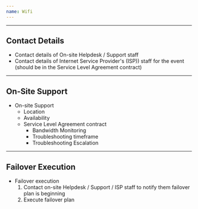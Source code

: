 ```yaml
---
name: Wifi
---
```


---
Contact Details
---

- Contact details of On-site Helpdesk / Support staff
- Contact details of Internet Service Provider's (ISP)) staff for the event (should be in the Service Level Agreement contract)


---
On-Site Support
---

- On-site Support
	- Location
	- Availability
	- Service Level Agreement contract
		- Bandwidth Monitoring
		- Troubleshooting timeframe
		- Troubleshooting Escalation

---
Failover Execution
---

- Failover execution
	1) Contact on-site Helpdesk / Support / ISP staff to notify them failover plan is beginning
	2) Execute failover plan